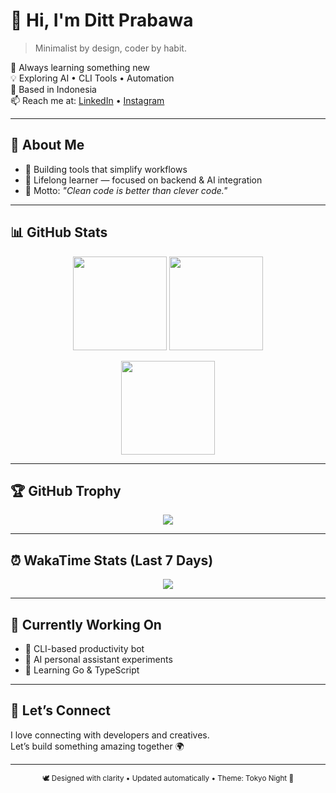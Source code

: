 # 👋 Hi, I'm Ditt Prabawa

> Minimalist by design, coder by habit.

🌱 Always learning something new  
💡 Exploring AI • CLI Tools • Automation  
📍 Based in Indonesia  
📫 Reach me at: [LinkedIn](https://www.linkedin.com/in/raditya-prabawa-362849390/) • [Instagram](https://www.instagram.com/rdityap)

---

## 🧭 About Me
- 🧰 Building tools that simplify workflows  
- 🧠 Lifelong learner — focused on backend & AI integration  
- 🎯 Motto: *"Clean code is better than clever code."*

---

## 📊 GitHub Stats

<p align="center">
  <img height="150" src="https://github-readme-stats.vercel.app/api?username=dittprabawa&show_icons=true&theme=tokyonight&hide_border=true" />
  <img height="150" src="https://github-readme-streak-stats.herokuapp.com/?user=dittprabawa&theme=tokyonight&hide_border=true" />
</p>

<p align="center">
  <img height="150" src="https://github-readme-stats.vercel.app/api/top-langs/?username=dittprabawa&layout=compact&theme=tokyonight&hide_border=true" />
</p>

---

## 🏆 GitHub Trophy

<p align="center">
  <img src="https://github-profile-trophy.vercel.app/?username=dittprabawa&theme=tokyonight&no-frame=true&margin-w=10" />
</p>

---

## ⏰ WakaTime Stats (Last 7 Days)

<p align="center">
  <img src="https://github-readme-stats.vercel.app/api/wakatime?username=dittprabawa&theme=tokyonight&hide_border=true" />
</p>

---

## 🧠 Currently Working On
- 🚀 CLI-based productivity bot  
- 🧩 AI personal assistant experiments  
- 🧱 Learning Go & TypeScript

---

## 💬 Let’s Connect

I love connecting with developers and creatives.  
Let’s build something amazing together 🌍

---

<p align="center">
  <sub>🕊️ Designed with clarity • Updated automatically • Theme: Tokyo Night 🌃</sub>
</p>
